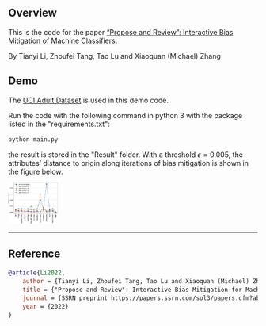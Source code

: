 



## Overview

This is the code for the paper [“Propose and Review”: Interactive Bias Mitigation of
Machine Classifiers](https://papers.ssrn.com/sol3/papers.cfm?abstract_id=4139244).

By Tianyi Li, Zhoufei Tang, Tao Lu and Xiaoquan (Michael) Zhang 



## Demo

The  [UCI Adult Dataset](https://archive.ics.uci.edu/ml/datasets/adult) is used in this demo code.

Run the code with the following command in python 3 with the package listed in the "requirements.txt":

```python
python main.py
```

the result is stored in the "Result" folder. With a threshold $\epsilon=0.005$, the attributes’ distance to origin along iterations of bias mitigation is shown in the figure below.

<img src="Result\Figure5.png" alt="Figure5" width="100px" />

---

## Reference

```bibtex
@article{Li2022,
	author = {Tianyi Li, Zhoufei Tang, Tao Lu and Xiaoquan (Michael) Zhang},
	title = {"Propose and Review": Interactive Bias Mitigation for Machine Classifiers},
	journal = {SSRN preprint https://papers.ssrn.com/sol3/papers.cfm?abstract_id=4139244},
	year = {2022}
}
```

